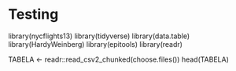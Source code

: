 # Testing

library(nycflights13)
library(tidyverse)
library(data.table)
library(HardyWeinberg)
library(epitools)
library(readr)

TABELA <- readr::read_csv2_chunked(choose.files())
head(TABELA)
